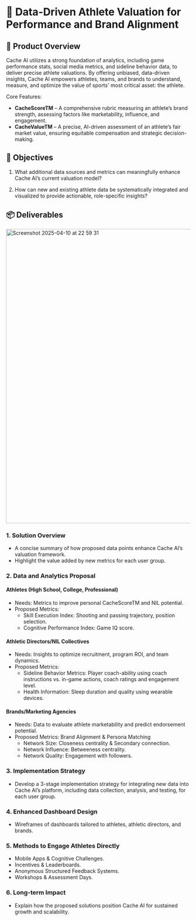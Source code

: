 # 🏅 Data-Driven Athlete Valuation for Performance and Brand Alignment

## 📝 Product Overview
Cache AI utilizes a strong foundation of analytics, including game performance stats, social media metrics, and sideline behavior data, to deliver precise athlete valuations. By offering unbiased, data-driven insights, Cache AI empowers athletes, teams, and brands to understand, measure, and optimize the value of sports' most critical asset: the athlete.

Core Features:
- **CacheScoreTM** – A comprehensive rubric measuring an athlete’s brand strength, assessing factors like marketability, influence, and engagement.
- **CacheValueTM** – A precise, AI-driven assessment of an athlete’s fair market value, ensuring equitable compensation and strategic decision-making.

## 🎯 Objectives 
1. What additional data sources and metrics can meaningfully enhance Cache AI’s current valuation model?

2. How can new and existing athlete data be systematically integrated and visualized to provide actionable, role-specific insights?

## 📦 Deliverables

<img width="801" alt="Screenshot 2025-04-10 at 22 59 31" src="https://github.com/user-attachments/assets/e14d71a1-4325-4b99-9e01-d49de426a7e5" />

### 1. Solution Overview
- A concise summary of how proposed data points enhance Cache AI’s valuation framework.
- Highlight the value added by new metrics for each user group.

### 2. Data and Analytics Proposal

#### Athletes (High School, College, Professional)
- Needs: Metrics to improve personal CacheScoreTM and NIL potential.
- Proposed Metrics:
  - Skill Execution Index: Shooting and passing trajectory, position selection.
  - Cognitive Performance Index: Game IQ score.

#### Athletic Directors/NIL Collectives
- Needs: Insights to optimize recruitment, program ROI, and team dynamics.
- Proposed Metrics:
  - Sideline Behavior Metrics: Player coach-ability using coach instructions vs. in-game actions, coach ratings and engagement level.
  - Health Information: Sleep duration and quality using wearable devices.

#### Brands/Marketing Agencies
- Needs: Data to evaluate athlete marketability and predict endorsement potential.
- Proposed Metrics: Brand Alignment & Persona Matching
  - Network Size: Closeness centrality & Secondary connection.
  - Network Influence: Betweeness centrality.
  - Network Quality: Engagement with followers.

### 3. Implementation Strategy
- Develop a 3-stage implementation strategy for integrating new data into Cache AI’s platform, including data collection, analysis, and testing, for each user group.

### 4. Enhanced Dashboard Design
- Wireframes of dashboards tailored to athletes, athletic directors, and brands.

### 5. Methods to Engage Athletes Directly
- Mobile Apps & Cognitive Challenges.
- Incentives & Leaderboards.
- Anonymous Structured Feedback Systems.
- Workshops & Assessment Days.

### 6. Long-term Impact
- Explain how the proposed solutions position Cache AI for sustained growth and scalability.
